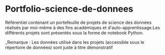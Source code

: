 # Portfolio-science-de-donnees
Référentiel contenant un portefeuille de projets de science des données réalisés par moi-même à des  fins académiques et d'auto-apprentissage.Les différents projets sont présentés sous la forme de notebook Python.

_Remarque : Les données utilisé dans les projets (accessible sous le répertoire de données) sont juste à titre démonstratif
